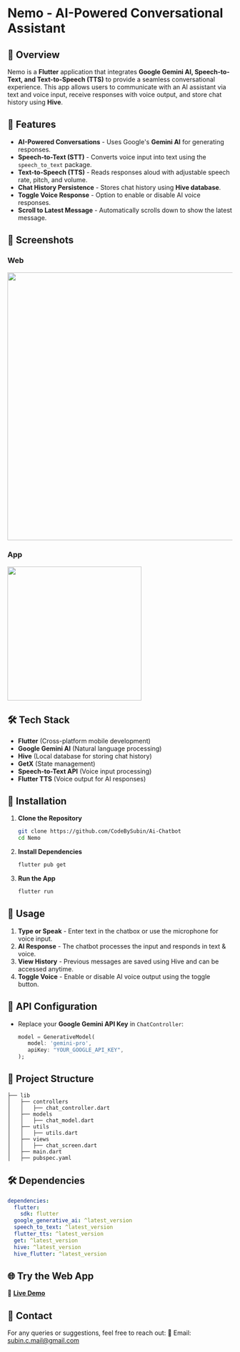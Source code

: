 # Nemo - AI-Powered Conversational Assistant

## 📌 Overview

Nemo is a **Flutter** application that integrates **Google Gemini AI, Speech-to-Text, and Text-to-Speech (TTS)** to provide a seamless conversational experience. This app allows users to communicate with an AI assistant via text and voice input, receive responses with voice output, and store chat history using **Hive**.

## 🚀 Features

- **AI-Powered Conversations** - Uses Google's **Gemini AI** for generating responses.
- **Speech-to-Text (STT)** - Converts voice input into text using the `speech_to_text` package.
- **Text-to-Speech (TTS)** - Reads responses aloud with adjustable speech rate, pitch, and volume.
- **Chat History Persistence** - Stores chat history using **Hive database**.
- **Toggle Voice Response** - Option to enable or disable AI voice responses.
- **Scroll to Latest Message** - Automatically scrolls down to show the latest message.

## 📸 Screenshots

### Web

<img src="https://drive.google.com/uc?export=view&id=https://drive.google.com/file/d/1s4pVgG05XJy7rvy9XxS_YYXlouxP915z/view?usp=sharing" width="600"/>

### App

<img src="https://drive.google.com/uc?export=view&id=15EZ_Qks-4pBNxTk2ttVp9mWk5I0Ugs_I" width="300"/>

## 🛠️ Tech Stack

- **Flutter** (Cross-platform mobile development)
- **Google Gemini AI** (Natural language processing)
- **Hive** (Local database for storing chat history)
- **GetX** (State management)
- **Speech-to-Text API** (Voice input processing)
- **Flutter TTS** (Voice output for AI responses)

## 🔧 Installation

1. **Clone the Repository**
   ```sh
   git clone https://github.com/CodeBySubin/Ai-Chatbot
   cd Nemo
   ```
2. **Install Dependencies**
   ```sh
   flutter pub get
   ```
3. **Run the App**
   ```sh
   flutter run
   ```

## 📝 Usage

1. **Type or Speak** - Enter text in the chatbox or use the microphone for voice input.
2. **AI Response** - The chatbot processes the input and responds in text & voice.
3. **View History** - Previous messages are saved using Hive and can be accessed anytime.
4. **Toggle Voice** - Enable or disable AI voice output using the toggle button.

## 🔑 API Configuration

- Replace your **Google Gemini API Key** in `ChatController`:
  ```dart
  model = GenerativeModel(
     model: 'gemini-pro',
     apiKey: "YOUR_GOOGLE_API_KEY",
  );
  ```

## 📂 Project Structure

```
├── lib
│   ├── controllers
│   │   ├── chat_controller.dart
│   ├── models
│   │   ├── chat_model.dart
│   ├── utils
│   │   ├── utils.dart
│   ├── views
│   │   ├── chat_screen.dart
│   ├── main.dart
│   ├── pubspec.yaml
```

## 🛠️ Dependencies

```yaml
dependencies:
  flutter:
    sdk: flutter
  google_generative_ai: ^latest_version
  speech_to_text: ^latest_version
  flutter_tts: ^latest_version
  get: ^latest_version
  hive: ^latest_version
  hive_flutter: ^latest_version
```

## 🌐 Try the Web App

🔗 **[Live Demo](https://chatbot-7af1b.web.app/)**

## 📩 Contact

For any queries or suggestions, feel free to reach out:
📧 Email: subin.c.mail@gmail.com

